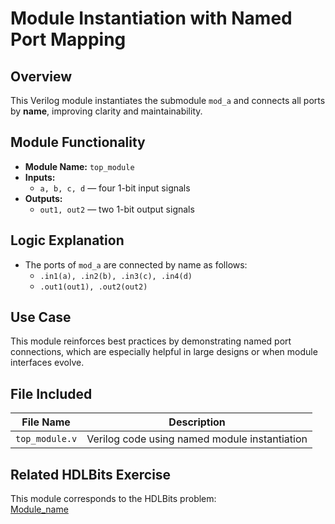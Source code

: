 # Module Instantiation with Named Port Mapping

## Overview
This Verilog module instantiates the submodule `mod_a` and connects all ports by **name**, improving clarity and maintainability.

## Module Functionality
- **Module Name:** `top_module`
- **Inputs:**  
  - `a, b, c, d` — four 1-bit input signals
- **Outputs:**  
  - `out1, out2` — two 1-bit output signals

## Logic Explanation
- The ports of `mod_a` are connected by name as follows:
  - `.in1(a), .in2(b), .in3(c), .in4(d)`
  - `.out1(out1), .out2(out2)`

## Use Case
This module reinforces best practices by demonstrating named port connections, which are especially helpful in large designs or when module interfaces evolve.

## File Included

| File Name       | Description                                     |
|------------------|-------------------------------------------------|
| `top_module.v`   | Verilog code using named module instantiation   |

## Related HDLBits Exercise
This module corresponds to the HDLBits problem:  
[Module_name](https://hdlbits.01xz.net/wiki/Module_name)
